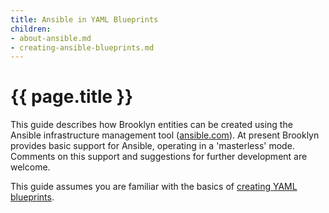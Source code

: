```yaml
---
title: Ansible in YAML Blueprints
children:
- about-ansible.md
- creating-ansible-blueprints.md
---
```

# {{ page.title }}

This guide describes how Brooklyn entities can be created using the Ansible infrastructure management tool
 ([ansible.com](http://ansible.com)).
At present Brooklyn provides basic support for Ansible, operating in a 'masterless' mode. 
Comments on this support and suggestions for further development are welcome.

This guide assumes you are familiar with the basics of [creating YAML blueprints](../).


